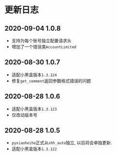 # 更新日志

## 2020-09-04 1.0.8

* 支持为每个账号独立配置请求头
* 增加了一个错误类`AccountLimited`

## 2020-08-30 1.0.7

* 适配小黑盒版本`1.3.124`
* 修复`get_comment`返回参数格式错误的问题

## 2020-08-28 1.0.6

* 适配小黑盒版本`1.3.123`
* 仅改动版本号

## 2020-08-28 1.0.5

* `pyxiaoheihe`正式从`xhh_auto`独立, 以后将会单独更新.
* 适配小黑盒版本`1.3.122`
